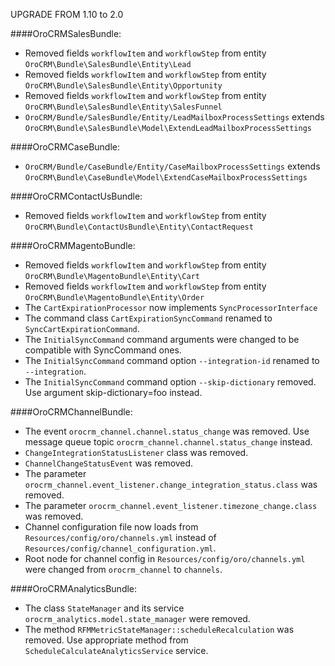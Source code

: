 UPGRADE FROM 1.10 to 2.0

####OroCRMSalesBundle:
- Removed fields `workflowItem` and `workflowStep` from entity `OroCRM\Bundle\SalesBundle\Entity\Lead`
- Removed fields `workflowItem` and `workflowStep` from entity `OroCRM\Bundle\SalesBundle\Entity\Opportunity`
- Removed fields `workflowItem` and `workflowStep` from entity `OroCRM\Bundle\SalesBundle\Entity\SalesFunnel`
- `OroCRM/Bundle/SalesBundle/Entity/LeadMailboxProcessSettings` extends `OroCRM\Bundle\SalesBundle\Model\ExtendLeadMailboxProcessSettings`

####OroCRMCaseBundle:
- `OroCRM/Bundle/CaseBundle/Entity/CaseMailboxProcessSettings` extends `OroCRM\Bundle\CaseBundle\Model\ExtendCaseMailboxProcessSettings`

####OroCRMContactUsBundle:
- Removed fields `workflowItem` and `workflowStep` from entity `OroCRM\Bundle\ContactUsBundle\Entity\ContactRequest`

####OroCRMMagentoBundle:
- Removed fields `workflowItem` and `workflowStep` from entity `OroCRM\Bundle\MagentoBundle\Entity\Cart`
- Removed fields `workflowItem` and `workflowStep` from entity `OroCRM\Bundle\MagentoBundle\Entity\Order`
- The `CartExpirationProcessor` now implements `SyncProcessorInterface`
- The command class `CartExpirationSyncCommand` renamed to `SyncCartExpirationCommand`.
- The `InitialSyncCommand` command arguments were changed to be compatible with SyncCommand ones.
- The `InitialSyncCommand` command option `--integration-id` renamed to `--integration`.
- The `InitialSyncCommand` command option `--skip-dictionary` removed. Use argument skip-dictionary=foo instead.

####OroCRMChannelBundle:
- The event `orocrm_channel.channel.status_change` was removed. Use message queue topic `orocrm_channel.channel.status_change` instead.
- `ChangeIntegrationStatusListener` class was removed.
- `ChannelChangeStatusEvent` was removed.
- The parameter `orocrm_channel.event_listener.change_integration_status.class` was removed.
- The parameter `orocrm_channel.event_listener.timezone_change.class` was removed.
- Channel configuration file now loads from `Resources/config/oro/channels.yml` instead of `Resources/config/channel_configuration.yml`.
- Root node for channel config in `Resources/config/oro/channels.yml` were changed from `orocrm_channel` to `channels`.

####OroCRMAnalyticsBundle:
- The class `StateManager` and its service `orocrm_analytics.model.state_manager` were removed.
- The method `RFMMetricStateManager::scheduleRecalculation` was removed. Use appropriate method from `ScheduleCalculateAnalyticsService` service.
